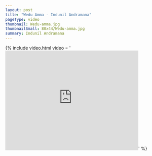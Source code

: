 ```yaml
---
layout: post
title: "Wedu Amma - Indunil Andramana"
pageType: video
thumbnail: Wedu-amma.jpg
thumbnailSmall: 80x44/Wedu-amma.jpg
summary: Indunil Andramana
---
```


{% include video.html video = '<iframe width="420" height="315" src="https://www.youtube.com/embed/imNbdvc5_Y8" frameborder="0" allowfullscreen></iframe>' %} 
